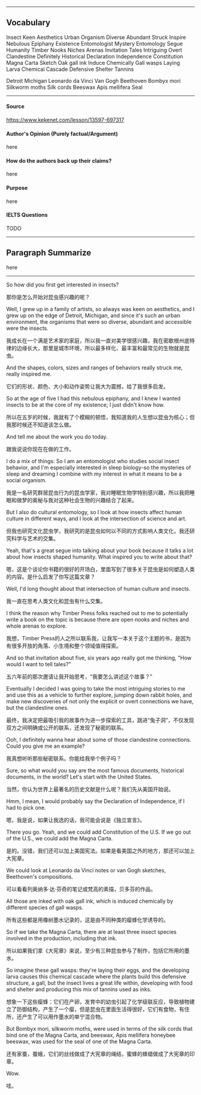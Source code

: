 
---

## Vocabulary

Insect
Keen
Aesthetics
Urban
Organism
Diverse
Abundant
Struck
Inspire
Nebulous
Epiphany
Existence
Entomologist
Mystery
Entomology
Segue
Humanity
Timber
Nooks
Niches
Arenas
Invitation
Tales
Intriguing
Overt
Clandestine
Definitely
Historical
Declaration
Independence
Constitution
Magna Carta
Sketch
Oak gall ink
Induce
Chemically
Gall wasps
Laying
Larva
Chemical
Cascade
Defensive
Shelter
Tannins

Detroit
Michigan
Leonardo da Vinci
Van Gogh
Beethoven
Bombyx mori
Silkworm moths
Silk cords
Beeswax
Apis mellifera
Seal

---

#### Source

https://www.kekenet.com/lesson/13597-697317
#### Author's Opinion (Purely factual/Argument)

here
#### How do the authors back up their claims?

here
#### Purpose

here
#### IELTS Questions

TODO

---

## Paragraph Summarize

here

---

So how did you first get interested in insects?

那你是怎么开始对昆虫感兴趣的呢？

Well, I grew up in a family of artists, so always was keen on aesthetics, and I grew up on the edge of Detroit, Michigan, and since it's such an urban environment, the organisms that were so diverse, abundant and accessible were the insects.

我成长在一个满是艺术家的家庭，所以我一直对美学很感兴趣，我在密歇根州底特律的边缘长大，那里是城市环境，所以最多样化、最丰富和最常见的生物就是昆虫。

And the shapes, colors, sizes and ranges of behaviors really struck me, really inspired me.

它们的形状、颜色、大小和动作姿势让我大为震撼，给了我很多启发。

So at the age of five I had this nebulous epiphany, and I knew I wanted insects to be at the core of my existence; I just didn't know how.

所以在五岁的时候，我就有了个模糊的顿悟，我知道我的人生想以昆虫为核心；但我那时候还不知道该怎么做。

And tell me about the work you do today.

跟我说说你现在在做的工作。

I do a mix of things: So I am an entomologist who studies social insect behavior, and I'm especially interested in sleep biology-so the mysteries of sleep and dreaming I combine with my interest in what it means to be a social organism.

我是一名研究群居昆虫行为的昆虫学家，我对睡眠生物学特别感兴趣，所以我把睡眠和做梦的奥秘与我对这种社会生物的兴趣结合了起来。

But I also do cultural entomology, so I look at how insects affect human culture in different ways, and I look at the intersection of science and art.

但我也研究文化昆虫学，我研究的是昆虫如何以不同的方式影响人类文化，我还研究科学与艺术的交集。

Yeah, that's a great segue into talking about your book because it talks a lot about how insects shaped humanity. What inspired you to write about that?

嗯，这是个谈论你书籍的很好的开场白，里面写到了很多关于昆虫是如何塑造人类的内容。是什么启发了你写这篇文章？

Well, I'd long thought about that intersection of human culture and insects.

我一直在思考人类文化和昆虫有什么交集。

I think the reason why Timber Press folks reached out to me to potentially write a book on the topic is because there are open nooks and niches and whole arenas to explore.

我想，Timber Press的人之所以联系我，让我写一本关于这个主题的书，是因为有很多开放的角落、小生境和整个领域值得探索。

And so that invitation about five, six years ago really got me thinking, "How would I want to tell tales?"

五六年前的那次邀请让我开始思考，“我要怎么讲述这个故事？”

Eventually I decided I was going to take the most intriguing stories to me and use this as a vehicle to further explore, jumping down rabbit holes, and make new discoveries of not only the explicit or overt connections we have, but the clandestine ones.

最终，我决定把最吸引我的故事作为进一步探索的工具，跳进“兔子洞”，不仅发现双方之间明确或公开的联系，还发现了秘密的联系。

Ooh, I definitely wanna hear about some of those clandestine connections. Could you give me an example?

我真想听听那些秘密联系。你能给我举个例子吗？

Sure, so what would you say are the most famous documents, historical documents, in the world? Let's start with the United States.

当然，你认为世界上最著名的历史文献是什么呢？我们先从美国开始说。

Hmm, I mean, I would probably say the Declaration of Independence, if I had to pick one.

嗯，我是说，如果让我选的话，我可能会说是《独立宣言》。

There you go. Yeah, and we could add Constitution of the U.S. If we go out of the U.S., we could add the Magna Carta.

是的。没错，我们还可以加上美国宪法。如果是看美国之外的地方，那还可以加上大宪章。

We could look at Leonardo da Vinci notes or van Gogh sketches, Beethoven's compositions.

可以看看列奥纳多·达·芬奇的笔记或梵高的素描，贝多芬的作品。

All those are inked with oak gall ink, which is induced chemically by different species of gall wasps.

所有这些都是用橡树墨水记录的，这是由不同种类的瘿蜂化学诱导的。

So if we take the Magna Carta, there are at least three insect species involved in the production, including that ink.

所以如果我们拿《大宪章》来说，至少有三种昆虫参与了制作，包括它所用的墨水。

So imagine these gall wasps: they're laying their eggs, and the developing larva causes this chemical cascade where the plants build this defensive structure, a gall, but the insect lives a great life within, developing with food and shelter and producing this mix of tannins used as inks.

想象一下这些瘿蜂：它们在产卵，发育中的幼虫引起了化学级联反应，导致植物建立了防御结构，产生了一个瘿，但是昆虫在里面生活得很好，它们有食物，有住所，还产生了可以用作墨水的单宁混合物。

But Bombyx mori, silkworm moths, were used in terms of the silk cords that bind one of the Magna Carta, and beeswax, Apis mellifera honeybee beeswax, was used for the seal of one of the Magna Carta.

还有家蚕，蚕蛾，它们的丝线做成了大宪章的绳结，蜜蜂的蜂蜡做成了大宪章的印章。

Wow.

哇。


